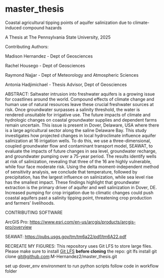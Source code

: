 # master_thesis
Coastal agricultural tipping points of aquifer salinization due to climate-induced compound hazards


A Thesis at The Pennsylvania State University, 2025

Contributing Authors:

Madison Hernandez - Dept of Geosciences

Rachel Housego - Dept of Geosciences

Raymond Najjar - Dept of Meteorology and Atmospheric Sciences

Antonia Hadjimichael - Thesis Advisor, Dept of Geosciences


ABSTRACT:
Saltwater intrusion into freshwater aquifers is a growing issue for coastlines around the world. Compound effects of climate change and human use of natural resources leave these crucial freshwater sources at risk. Once groundwater surpasses a salinity threshold, the water is rendered unsuitable for irrigative use. The future impacts of climate and hydrologic changes on coastal groundwater supplies and dependent farms remain uncertain. This issue is present in Dover, Delaware, USA where there is a large agricultural sector along the saline Delaware Bay. This study investigates how projected changes in local hydroclimate influence aquifer salinization at 16 irrigation wells. To do this, we use a three-dimensional, coupled groundwater flow and contaminant transport model, SEAWAT, to evaluate the impacts of future changes in sea level, groundwater recharge, and groundwater pumping over a 75-year period. The results identify wells at risk of salinization, revealing that three of the 16 are highly vulnerable, while four face moderate risk. Using the delta moment-independent method of sensitivity analysis, we conclude that temperature, followed by precipitation, has the largest influence on salinization, while sea level rise has the smallest impact. These findings highlight that groundwater extraction is the primary driver of aquifer and well salinization in Dover, DE. Increased pumping for crop irrigation due to climatic changes could push coastal aquifers past a salinity tipping point, threatening crop production and farmers’ livelihoods.


CONTRIBUTING SOFTWARE

ArcGIS Pro: https://www.esri.com/en-us/arcgis/products/arcgis-pro/overview

SEAWAT: https://pubs.usgs.gov/tm/tm6a22/pdf/tm6A22.pdf


RECREATE MY FIGURES:
This repository uses Git LFS to store large files. 
Please make sure to install [Git LFS](https://git-lfs.github.com/) **before cloning** the repo:
git lfs install
git clone git@github.com:M-Hernandez2/master_thesis.git

set up dover_env environment to run python scripts
follow code in workflow folder
